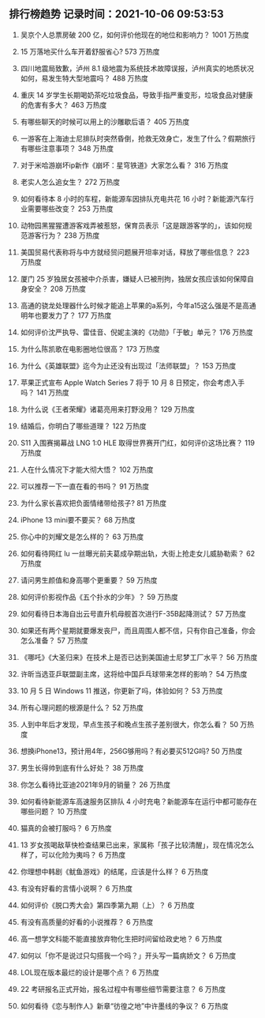 
## 排行榜趋势 记录时间：2021-10-06 09:53:53
  
  1. 吴京个人总票房破 200 亿，如何评价他现在的地位和影响力？ 1001 万热度
    
  2. 15 万落地买什么车开着舒服省心? 573 万热度
    
  3. 四川地震局致歉，泸州 8.1 级地震为系统技术故障误报，泸州真实的地质状况如何，易发生特大型地震吗？ 488 万热度
    
  4. 重庆 14 岁学生长期喝奶茶吃垃圾食品，导致手指严重变形，垃圾食品对健康的危害有多大？ 463 万热度
    
  5. 有哪些聊天的时候可以用上的沙雕歇后语？ 405 万热度
    
  6. 一游客在上海迪士尼排队时突然昏倒，抢救无效身亡，发生了什么？假期旅行有哪些注意事项？ 348 万热度
    
  7. 对于米哈游崩坏ip新作《崩坏：星穹铁道》大家怎么看？ 316 万热度
    
  8. 老实人怎么追女生？ 272 万热度
    
  9. 如何看待本 8 小时的车程，新能源车因排队充电共花 16 小时？新能源汽车行业需要哪些改变？ 253 万热度
    
  10. 动物园黑猩猩遭游客戏弄被惹怒，保育员表示「这是跟游客学的」，该如何规范游客行为？ 238 万热度
    
  11. 美国贸易代表称将与中方就经贸问题展开坦率对话，释放了哪些信息？ 223 万热度
    
  12. 厦门 25 岁独居女孩被中介杀害，嫌疑人已被刑拘，独居女孩应该如何保障自身安全？ 208 万热度
    
  13. 高通的骁龙处理器什么时候才能追上苹果的a系列，今年a15这么强是不是高通明年也要发力了？ 177 万热度
    
  14. 如何评价沈严执导、雷佳音、倪妮主演的《功勋》「于敏」单元？ 176 万热度
    
  15. 为什么陈凯歌在电影圈地位很高？ 173 万热度
    
  16. 为什么《英雄联盟》迄今为止还没有出现过「法师联盟」？ 153 万热度
    
  17. 苹果正式宣布 Apple Watch Series 7 将于 10 月 8 日预定，你会考虑入手吗？ 141 万热度
    
  18. 为什么说《王者荣耀》诸葛亮用来打野没用？ 129 万热度
    
  19. 结婚后，你明白了哪些道理？ 122 万热度
    
  20. S11 入围赛揭幕战 LNG 1:0 HLE 取得世界赛开门红，如何评价这场比赛？ 119 万热度
    
  21. 人在什么情况下才能大彻大悟？ 102 万热度
    
  22. 可以推荐一下一直在看的书吗？ 91 万热度
    
  23. 为什么家长喜欢把负面情绪带给孩子? 81 万热度
    
  24. iPhone 13 mini要不要买？ 68 万热度
    
  25. 你心中的刘耀文是怎么样的？ 63 万热度
    
  26. 如何看待网红 lu 一丝曝光前夫葛成孕期出轨，大街上抢走女儿威胁勒索？ 62 万热度
    
  27. 请问男生颜值和身高哪个更重要？ 59 万热度
    
  28. 如何评价影视作品《五个扑水的少年》？ 59 万热度
    
  29. 如何看待日本海自出云号直升机母舰首次进行F-35B起降测试？ 57 万热度
    
  30. 如果还有两个星期就要爆发丧尸，而且周围人都不信，只有你自己准备，你会怎么准备？ 57 万热度
    
  31. 《哪吒》《大圣归来》在技术上是否已达到美国迪士尼梦工厂水平？ 56 万热度
    
  32. 许昕当选亚乒联盟副主席，这将给中国乒乓球带来怎样的影响？ 54 万热度
    
  33. 10 月 5 日 Windows 11 推送，你更新了吗，体验如何？ 53 万热度
    
  34. 所有心理问题的根源是什么？ 52 万热度
    
  35. 人到中年后才发现，早点生孩子和晚点生孩子差别很大，你怎么看？ 50 万热度
    
  36. 想换iPhone13，预计用4年，256G够用吗？有必要买512G吗? 50 万热度
    
  37. 男生长得帅到底有什么好处？ 38 万热度
    
  38. 你怎么看待比亚迪2021年9月的销量？ 26 万热度
    
  39. 如何看待新能源车高速服务区排队 4 小时充电？新能源车在运行中都可能存在哪些问题？ 10 万热度
    
  40. 猫真的会被打服吗？ 6 万热度
    
  41. 13 岁女孩喝敌草快检查结果已出来，家属称「孩子比较清醒」，现在情况怎么样了，可以化险为夷吗？ 6 万热度
    
  42. 你理想中韩剧《鱿鱼游戏》的结尾，应该是什么样？ 6 万热度
    
  43. 有没有好看的言情小说啊？ 6 万热度
    
  44. 如何评价《脱口秀大会》第四季第九期（上）？ 6 万热度
    
  45. 有没有高质量的好看的小说推荐？ 6 万热度
    
  46. 高一想学文科能不能直接放弃物化生把时间留给政史地？ 6 万热度
    
  47. 如何以「你不是说过只勾搭我一个吗？」开头写一篇病娇文？ 6 万热度
    
  48. LOL现在版本最烂的设计是哪个点？ 6 万热度
    
  49. 22 考研报名正式开始，报名过程中有哪些细节需要注意？ 6 万热度
    
  50. 如何看待《恋与制作人》新章“彷徨之地”中许墨线的争议？ 6 万热度
    